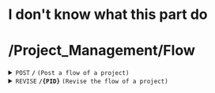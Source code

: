 # I don't know what this part do
# /Project_Management/Flow

<details>
<summary><code>POST</code> <code><b>/</b></code> <code>(Post a flow of a project)</code></summary>

<br />

##### Headers
| key | values | description |
| --- | ------ | ----------- |
| --- | ------ | ----------- |
##### Body
| key                | required | data type | description                              |
| ------------------ | -------- | --------- | ---------------------------------------- |
| `{ST.{EQM...}.{MAT...}.{Description} -> ST.{EQM...}.{MAT}.{Description} ...}(string)` | true     | json | ---------------------------------------- |
##### Responses
| http code    | content-type         | description                        |
| ------------ | -------------------- | ---------------------------------- |
| `200`        | `text/plain`         | `{ message: "success"}`            |
| `400`        | `text/plain`         | `{ message: "client error"}`       |
| `500`        | `text/plain`         | `{ message: "server error"}`       |
</details>

<details>
<summary><code>REVISE</code> <code><b>/{PID}</b></code> <code>(Revise the flow of a project)</code></summary>

<br />

##### Headers
| key | values | description |
| --- | ------ | ----------- |
| --- | ------ | ----------- |
##### Path Parameters
| key | required | data type | description                        |
| --- | -------- | --------- | ---------------------------------- |
| PID | true     | string    | the pid which wanted to be revised |
##### Body
| key                | required | data type | description                              |
| ------------------ | -------- | --------- | ---------------------------------------- |
| `{ST.{EQM...}.{MAT...}.{Description} -> ST.{EQM...}.{MAT}.{Description} ...}(string)` | true     | json | ---------------------------------------- |
##### Responses
| http code    | content-type | description                           |
| ------------ | -------------| ------------------------------------- |
| `200`        | `text/plain` | `{ message: "success"}`               |
| `400`        | `text/plain` | `{ message: "client error"}`          |
| `500`        | `text/plain` | `{ message: "server error"}`          |

</details>